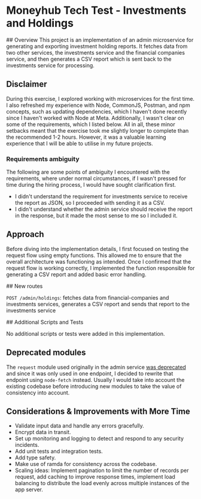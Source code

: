 # Moneyhub Tech Test - Investments and Holdings

## Overview
This project is an implementation of an admin microservice for generating and exporting investment holding reports. It fetches data from two other services, the investments service and the financial companies service, and then generates a CSV report which is sent back to the investments service for processing.

## Disclaimer

During this exercise, I explored working with microservices for the first time. I also refreshed my experience with Node, CommonJS, Postman, and npm concepts, such as updating dependencies, which I haven't done recently since I haven't worked with Node at Meta. Additionally, I wasn't clear on some of the requirements, which I listed below.
All in all, these minor setbacks meant that the exercise took me slightly longer to complete than the recommended 1-2 hours. However, it was a valuable learning experience that I will be able to utilise in my future projects.

### Requirements ambiguity

The following are some points of ambiguity I encountered with the requirements, where under normal circumstances, if I wasn't pressed for time during the hiring process, I would have sought clarification first.

- I didn't understand the requirement for investments service to receive the report as JSON, so I proceeded with sending it as a CSV.
- I didn't understand whether the admin service should receive the report in the response, but it made the most sense to me so I included it.

## Approach

Before diving into the implementation details, I first focused on testing the request flow using empty functions. This allowed me to ensure that the overall architecture was functioning as intended. Once I confirmed that the request flow is working correctly, I implemented the function responsible for generating a CSV report and added basic error handling.

## New routes

`POST /admin/holdings`: fetches data from financial-companies and investments services, generates a CSV report and sends that report to the investments service

## Additional Scripts and Tests

No additional scripts or tests were added in this implementation.

## Deprecated modules

The `request` module used originally in the admin service [was deprecated](https://github.com/request/request/issues/3142) and since it was only used in one endpoint, I decided to rewrite that endpoint using `node-fetch` instead. Usually I would take into account the existing codebase before introducing new modules to take the value of consistency into account.

## Considerations & Improvements with More Time

- Validate input data and handle any errors gracefully.
- Encrypt data in transit.
- Set up monitoring and logging to detect and respond to any security incidents.
- Add unit tests and integration tests.
- Add type safety.
- Make use of ramda for consistency across the codebase.
- Scaling ideas: Implement pagination to limit the number of records per request, add caching to improve response times, implement load balancing to distribute the load evenly across multiple instances of the app server.
